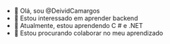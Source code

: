 - 👋 Olá, sou @DeividCamargos
- 👀 Estou interessado em aprender backend
- 🌱 Atualmente, estou aprendendo C # e .NET
- 💞️ Estou procurando colaborar no meu aprendizado
